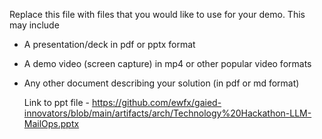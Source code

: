 Replace this file with files that you would like to use for your demo. This may include

- A presentation/deck in pdf or pptx format
- A demo video (screen capture) in mp4 or other popular video formats
- Any other document describing your solution (in pdf or md format)

  Link to ppt file - https://github.com/ewfx/gaied-innovators/blob/main/artifacts/arch/Technology%20Hackathon-LLM-MailOps.pptx
